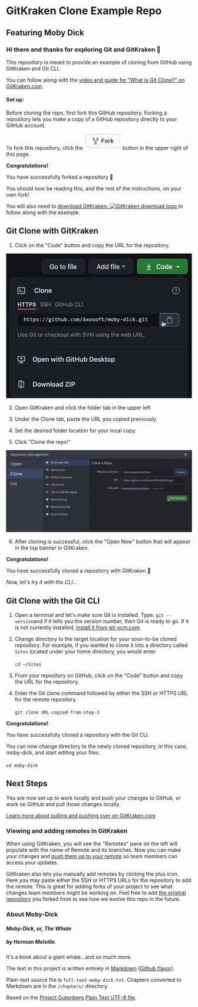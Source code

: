 # GitKraken Clone Example Repo
## Featuring Moby Dick

### Hi there and thanks for exploring Git and GitKraken 👋

This repository is meant to provide an example of cloning from GitHub using GitKraken and Git CLI.  

You can follow along with the [video and guide for "What is Git Clone?" on GitKraken.com](https://www.gitkraken.com/learn/git/tutorials/what-is-git-clone).


#### Set up:

Before cloning the repo, first fork this GitHub repository.  Forking a repository lets you make a copy of a GitHub repository directly to your GitHub account. 

To fork this repository, click the <img src='img/gh-fork-icon.png' alt="drawing" alt='GitHub Fork button' width="100"/> button in the upper right of this page. 

**Congratulations!**  

You have successfully forked a repository 🎉

You should now be reading this, and the rest of the instructions, on your own fork!


You will also need to [download GitKraken: <img src="https://www.gitkraken.com/downloads/brand-assets/gitkraken-logo-dark-sq.png" alt='GitKraken download logo' width="100" /> ](https://www.gitkraken.com/download?utm_source=learn%20git%20practice%20repo&utm_medium=README%20gk%20download%20link&utm_campaign=git%20clone%20practice%20repo)
 to follow along with the example. 


## Git Clone with GitKraken

1. Click on the "Code" button and copy the URL for the repository.

![Git Clone in GitKraken](img/git-clone-screen-in-GitKraken.png)

2. Open GitKraken and click the folder tab in the upper left

3. Under the Clone tab, paste the URL you copied previously.

4. Set the desired folder location for your local copy.  

5. Click "Clone the repo!"

![Open Now button in GitKraken](img/open-now-in-gitkraken.png)

6. After cloning is successful, click the "Open Now" button that will appear in the top banner in GitKraken.


**Congratulations!**  

You have successfully cloned a repository with GitKraken 🎉


*Now, let's try it with the CLI...*


## Git Clone with the Git CLI

1. Open a terminal and let's make sure Git is installed. Type:
`git --version`and if it tells you the version number, then Git is ready to go. If it is not currently installed, [install it from git-scm.com](https://git-scm.com/downloads).

2. Change directory to the target location for your soon-to-be cloned repository. For example, if you wanted to clone it into a directory called `Sites` located under your home directory, you would enter 
<br><br>`cd ~/Sites`

3. From your repository on GitHub, click on the "Code" button and copy the URL for the repository.

4. Enter the Git clone command followed by either the SSH or HTTPS URL for the remote repository. 
<br><br>`git clone URL-copied-from-step-3`


**Congratulations!**  


You have successfully cloned a repository with the Git CLI.

You can now change directory to the newly cloned repository, in this case, moby-dick, and start editing your files.  
<br>`cd moby-dick`



## Next Steps

You are now set up to work locally and push your changes to GitHub, or work on GitHub and pull those changes locally. 

[Learn more about pulling and pushing over on GitKraken.com](
https://support.gitkraken.com/working-with-repositories/pushing-and-pulling/)


### Viewing and adding remotes in GitKraken

When using GitKraken, you will see the "Remotes" pane on the left will populate with the name of Remote and its branches. Now you can make your changes and [push them up to your remote](https://gitkraken.com/learn/git/problems/pull-remote-git-branch) so team members can access your updates.

GitKraken also lets you manually add remotes by clicking the plus icon. Here you may paste either the SSH or HTTPS URLs for the repository to add the remote. This is great for adding forks of your project to see what changes team members might be working on. Feel free to add [the original repository](https://github.com/Axosoft/moby-dick) you forked from to see how we evolve this repo in the future. 



### About Moby-Dick


#### *Moby-Dick, or, The Whale* 
##### by Herman Melville. 

It's a book about a giant whale...and so much more.  

The text in this project is written entirely in [Markdown](http://daringfireball.net/projects/markdown/) ([Github flavor](https://help.github.com/articles/github-flavored-markdown)). 

Plain-text source file is `full-text-moby-dick.txt`. Chapters converted to Markdown are in the `/chapters/` directory. 

Based on the [Project Gutenberg](http://www.gutenberg.org/ebooks/2701) [Plain Text UTF-8 file](http://www.gutenberg.org/cache/epub/2701/pg2701.txt).
